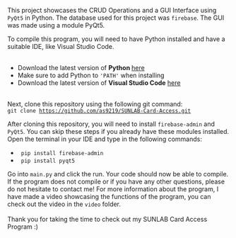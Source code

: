This project showcases the CRUD Operations and a GUI Interface using <code>PyQt5</code> in Python. The database used for this project was <code>firebase</code>. The GUI was made using a module PyQt5.

To compile this program, you will need to have Python installed and have a suitable IDE, like Visual Studio Code.<br><br>
- Download the latest version of <b>Python </b><a href="https://www.python.org/downloads/">here</a>
- Make sure to add Python to <code>'PATH'</code> when installing<br>
- Download the latest version of <b>Visual Studio Code</b> <a href= "https://code.visualstudio.com/">here</a>

<br>Next, clone this repository using the following git command: <br>
  <code>git clone https://github.com/as9219/SUNLAB-Card-Access.git</code>

After cloning this repository, you will need to install <code>firebase-admin</code> and <code>PyQt5</code>. You can skip these steps if you already have these modules installed. Open the terminal in your IDE and type in the following commands:
- <code> pip install firebase-admin </code>
- <code> pip install pyqt5 </code>


Go into <code>main.py</code> and click the run. Your code should now be able to compile. If the program does not compile or if you have any other questions, please do not hesitate to contact me!
For more information about the program, I have made a video showcasing the functions of the program, you can check out the video in the <code>video</code> folder. <br>
<br>Thank you for taking the time to check out my SUNLAB Card Access Program :)

